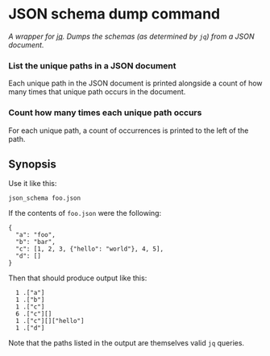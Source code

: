 JSON schema dump command
========

_A wrapper for [jq](https://stedolan.github.io/jq/). Dumps the schemas
(as determined by `jq`) from a JSON document._

### List the unique paths in a JSON document

Each unique path in the JSON document is printed alongside a count of 
how many times that unique path occurs in the document.

### Count how many times each unique path occurs

For each unique path, a count of occurrences is printed to the left 
of the path.

## Synopsis

Use it like this:

    json_schema foo.json
    
If the contents of `foo.json` were the following:

    {
      "a": "foo",
      "b": "bar",
      "c": [1, 2, 3, {"hello": "world"}, 4, 5],
      "d": []
    }

Then that should produce output like this:

      1 .["a"]
      1 .["b"]
      1 .["c"]
      6 .["c"][]
      1 .["c"][]["hello"]
      1 .["d"]

Note that the paths listed in the output are themselves valid `jq`
queries.
